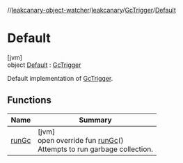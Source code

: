 //[leakcanary-object-watcher](../../../../index.md)/[leakcanary](../../index.md)/[GcTrigger](../index.md)/[Default](index.md)

# Default

[jvm]\
object [Default](index.md) : [GcTrigger](../index.md)

Default implementation of [GcTrigger](../index.md).

## Functions

| Name | Summary |
|---|---|
| [runGc](run-gc.md) | [jvm]<br>open override fun [runGc](run-gc.md)()<br>Attempts to run garbage collection. |
